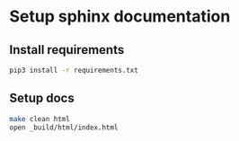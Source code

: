 # Setup sphinx documentation 
## Install requirements 

```bash 
pip3 install -r requirements.txt
``` 

## Setup docs
```bash
make clean html
open _build/html/index.html
```